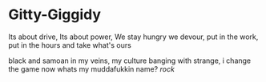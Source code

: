 # Gitty-Giggidy
Its about drive, Its about power, We stay hungry we devour, put in the work, put in the hours and take what's ours

black and samoan in my veins, my culture banging with strange, i change the game now whats my muddafukkin name? *rock*